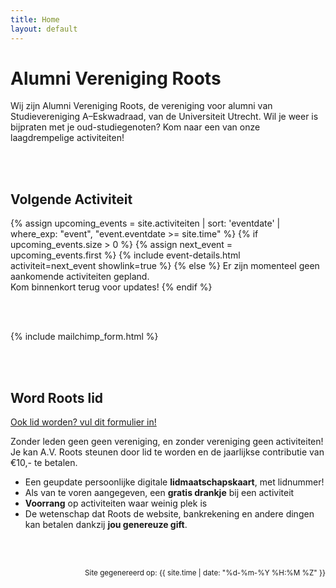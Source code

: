 ```yaml
---
title: Home
layout: default
---
```


# Alumni Vereniging Roots

Wij zijn Alumni Vereniging Roots, de vereniging voor alumni van Studievereniging A–Eskwadraad, van de Universiteit Utrecht. Wil je weer is bijpraten met je oud-studiegenoten? Kom naar een van onze laagdrempelige activiteiten!

<br/><br/>

## Volgende Activiteit
{% assign upcoming_events = site.activiteiten | sort: 'eventdate' | where_exp: "event", "event.eventdate >= site.time" %}
{% if upcoming_events.size > 0 %}
{% assign next_event = upcoming_events.first %}
{% include event-details.html activiteit=next_event showlink=true %}
{% else %}
Er zijn momenteel geen aankomende activiteiten gepland.<br/>
Kom binnenkort terug voor updates!
{% endif %}

<br/><br/>

{% include mailchimp_form.html %}

<br/><br/>

## Word Roots lid
[Ook lid worden? vul dit formulier in!](https://forms.gle/4yzGaSdxB1vhu1eK9)

Zonder leden geen geen vereniging, en zonder vereniging geen activiteiten! Je kan A.V. Roots steunen door lid te worden en de jaarlijkse contributie van €10,- te betalen.

- Een geupdate persoonlijke digitale **lidmaatschapskaart**, met lidnummer!
- Als van te voren aangegeven, een **gratis drankje** bij een activiteit
- **Voorrang** op activiteiten waar weinig plek is
- De wetenschap dat Roots de website, bankrekening en andere dingen kan betalen dankzij **jou genereuze gift**.


<br/><br/>
<p style="text-align:right;font-size:smaller;">Site gegenereerd op: {{ site.time | date: "%d-%m-%Y %H:%M %Z" }}</p>